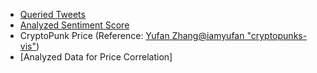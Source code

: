 - [Queried Tweets](https://github.com/HCI-Blockchain/ICWSM-2023/tree/main/data/queried_tweets)
- [Analyzed Sentiment Score](https://github.com/HCI-Blockchain/ICWSM-2023/tree/main/data/analyzed_sentiment%20score)
- CryptoPunk Price (Reference: [Yufan Zhang@iamyufan "cryptopunks-vis"](https://github.com/iamyufan/cryptopunks-vis/blob/main/data/database/tx_db.csv))
- [Analyzed Data for Price Correlation]
